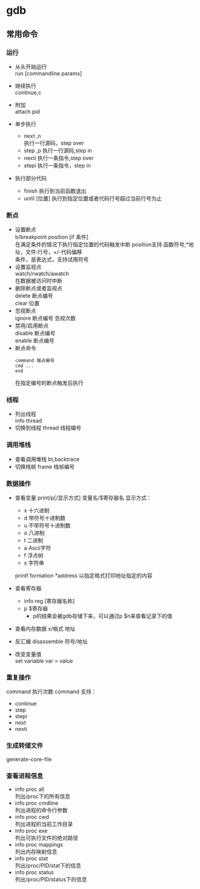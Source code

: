 # gdb
## 常用命令
### 运行  
+ 从头开始运行      
run [commandline params]
+ 继续执行      
continue,c
+ 附加      
attach pid

+ 单步执行  
    + next ,n       
    执行一行源码，step over
    + step ,p
    执行一行源码,step in
    + nexti
    执行一条指令,step over
    + stepi
    执行一条指令，step in
+ 执行部分代码      
    + finish 执行到当前函数退出
    + until [位置] 执行到指定位置或者代码行号超过当前行号为止
### 断点   
+ 设置断点          
b/breakpoint position [if 条件]     
在满足条件的情况下执行指定位置的代码触发中断
position支持 函数符号,*地址，文件:行号，+/-代码偏移     
条件，是表达式，支持试用符号
+ 设置监视点        
watch/rwatch/awatch     
在数据被访问时中断
+ 删除断点或者监视点    
delete 断点编号     
clear  位置    
+ 忽视断点      
ignore 断点编号 忽视次数
+ 禁用/启用断点  
disable 断点编号    
enable  断点编号
+ 断点命令
    ```
    command 端点编号
    cmd ...
    end
    ```
    在指定编号的断点触发后执行
### 线程
+ 列出线程      
info thread
+ 切换到线程
thread 线程编号
### 调用堆栈  
+ 查看调用堆栈
bt,backtrace
+ 切换栈帧
frame 栈帧编号

### 数据操作
+ 查看变量
    print/p[/显示方式] 变量名/$寄存器名 
    显示方式：        
    + x 十六进制
    + d 带符号十进制数
    + u 不带符号十进制数
    + o 八进制
    + t 二进制
    + a Ascii字符
    + f 浮点树
    + s 字符串      

    printf formation *address 以指定格式打印地址指定的内容

+ 查看寄存器    
    + info reg [寄存器名称]
    + p $寄存器  
        + p的结果会被gdb存储下来，可以通过p $n来查看记录下的值
+ 查看内存数据
    x/格式  地址
+ 反汇编
    disassemble 符号/地址

+ 改变变量值    
set variable var = value
### 重复操作
command 执行次数
command 支持：
+ continue
+ step
+ stepi
+ next
+ nexti
### 生成转储文件  
generate-core-file
### 查看进程信息
+ info proc all         
列出/proc下的所有信息
+ info proc cmdline     
列出进程的命令行参数
+ info proc cwd     
列出进程的当前工作目录
+ info proc exe     
列出可执行文件的绝对路径
+ info proc mappings    
列出内存映射信息
+ info proc stat        
列出/proc/PID/stat下的信息
+ info proc status      
列出/proc/PID/status下的信息

    